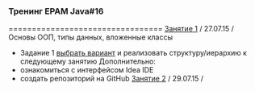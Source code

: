 ### Тренинг EPAM Java#16
=================================
[Занятие 1](https://github.com/traningEpamKz/lessons/tree/master/lesson_1) / 27.07.15 / Основы ООП, типы данных, вложенные классы <br>
- Задание 1 [выбрать вариант](https://github.com/traningEpamKz/lessons/blob/master/lesson_1/task1.docx) и реализовать структуру/иерархию к следующему занятию
Дополнительно: 
- ознакомиться с интерфейсом Idea IDE 
- создать репозиторий на GitHub
[Занятие 2](https://github.com/traningEpamKz/lessons/tree/master/lesson_2) / 29.07.15 / 
